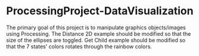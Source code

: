 # ProcessingProject-DataVisualization
The primary goal of this project is to manipulate graphics objects/images using Processing. The Distance 2D example should be modified so that the size of the ellipses are toggled. Get Child example should be modified so that the 7 states' colors rotates through the rainbow colors.
